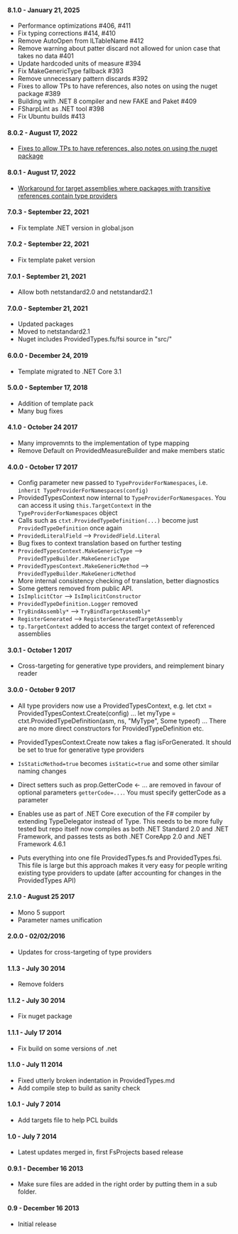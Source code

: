 #### 8.1.0 - January 21, 2025

- Performance optimizations #406, #411
- Fix typing corrections #414, #410
- Remove AutoOpen from ILTableName #412
- Remove warning about patter discard not allowed for union case that takes no data #401
- Update hardcoded units of measure #394
- Fix MakeGenericType fallback #393
- Remove unnecessary pattern discards #392
- Fixes to allow TPs to have references, also notes on using the nuget package #389
- Building with .NET 8 compiler and new FAKE and Paket #409
- FSharpLint as .NET tool #398
- Fix Ubuntu builds #413

#### 8.0.2 - August 17, 2022

- [Fixes to allow TPs to have references, also notes on using the nuget package](https://github.com/fsprojects/FSharp.TypeProviders.SDK/pull/389)

#### 8.0.1 - August 17, 2022

- [Workaround for target assemblies where packages with transitive references contain type providers](https://github.com/fsprojects/FSharp.TypeProviders.SDK/pull/388)

#### 7.0.3 - September 22, 2021

- Fix template .NET version in global.json

#### 7.0.2 - September 22, 2021

- Fix template paket version

#### 7.0.1 - September 21, 2021

- Allow both netstandard2.0 and netstandard2.1

#### 7.0.0 - September 21, 2021

- Updated packages
- Moved to netstandard2.1
- Nuget includes ProvidedTypes.fs/fsi source in "src/"

#### 6.0.0 - December 24, 2019

- Template migrated to .NET Core 3.1

#### 5.0.0 - September 17, 2018

- Addition of template pack
- Many bug fixes

#### 4.1.0 - October 24 2017

- Many improvemnts to the implementation of type mapping
- Remove Default on ProvidedMeasureBuilder and make members static

#### 4.0.0 - October 17 2017

- Config parameter new passed to `TypeProviderForNamespaces`, i.e. `inherit TypeProviderForNamespaces(config)`
- ProvidedTypesContext now internal to `TypeProviderForNamespaces`. You can access it using `this.TargetContext` in the `TypeProviderForNamespaces` object
- Calls such as `ctxt.ProvidedTypeDefinition(...)` become just `ProvidedTypeDefinition` once again
- `ProvidedLiteralField` --> `ProvidedField.Literal`
- Bug fixes to context translation based on further testing
- `ProvidedTypesContext.MakeGenericType` --> `ProvidedTypeBuilder.MakeGenericType`
- `ProvidedTypesContext.MakeGenericMethod` --> `ProvidedTypeBuilder.MakeGenericMethod`
- More internal consistency checking of translation, better diagnostics
- Some getters removed from public API.
- `IsImplicitCtor` --> `IsImplicitConstructor`
- `ProvidedTypeDefinition.Logger` removed
- `TryBindAssembly*` --> `TryBindTargetAssembly*`
- `RegisterGenerated` --> `RegisterGeneratedTargetAssembly`
- `tp.TargetContext` added to access the target context of referenced assemblies

#### 3.0.1 - October 1 2017

- Cross-targeting for generative type providers, and reimplement binary reader

#### 3.0.0 - October 9 2017

- All type providers now use a ProvidedTypesContext, e.g.
  let ctxt = ProvidedTypesContext.Create(config)
  ...
  let myType = ctxt.ProvidedTypeDefinition(asm, ns, "MyType", Some typeof<obj>)
  ...
  There are no more direct constructors for ProvidedTypeDefinition etc.

- ProvidedTypesContext.Create now takes a flag isForGenerated. It should be set to true for generative type providers

- `IsStaticMethod=true` becomes `isStatic=true` and some other similar naming changes

- Direct setters such as prop.GetterCode <- ... are removed in favour of optional parameters `getterCode=...`. You must specify getterCode as a parameter

- Enables use as part of .NET Core execution of the F# compiler by extending TypeDelegator instead of Type. This needs to be more fully tested but repo itself now compiles as both .NET Standard 2.0 and .NET Framework, and passes tests as both .NET CoreApp 2.0 and .NET Framework 4.6.1

- Puts everything into one file ProvidedTypes.fs and ProvidedTypes.fsi. This file is large but this approach makes it very easy for people writing existing type providers to update (after accounting for changes in the ProvidedTypes API)

#### 2.1.0 - August 25 2017

- Mono 5 support
- Parameter names unification

#### 2.0.0 - 02/02/2016

- Updates for cross-targeting of type providers

#### 1.1.3 - July 30 2014

- Remove folders

#### 1.1.2 - July 30 2014

- Fix nuget package

#### 1.1.1 - July 17 2014

- Fix build on some versions of .net

#### 1.1.0 - July 11 2014

- Fixed utterly broken indentation in ProvidedTypes.md
- Add compile step to build as sanity check

#### 1.0.1 - July 7 2014

- Add targets file to help PCL builds

#### 1.0 - July 7 2014

- Latest updates merged in, first FsProjects based release

#### 0.9.1 - December 16 2013

- Make sure files are added in the right order by putting them in a sub folder.

#### 0.9 - December 16 2013

- Initial release
